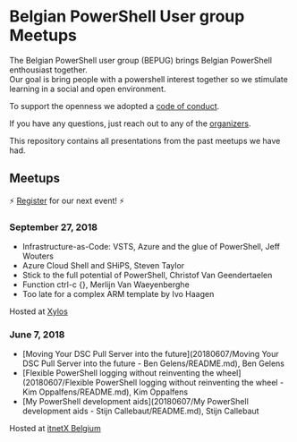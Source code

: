 # Belgian PowerShell User group Meetups

The Belgian PowerShell user group (BEPUG) brings Belgian PowerShell enthousiast together.  
Our goal is bring people with a powershell interest together so we stimulate learning in a social and open environment.

To support the openness we adopted a [code of conduct](.github/CODE_OF_CONDUCT.md).

If you have any questions, just reach out to any of the [organizers](.github/AUTHORS.md).

This repository contains all presentations from the past meetups we have had.

## Meetups

:zap: [Register](https://www.eventbrite.com/o/bepug-8895256961) for our next event! :zap:

### September 27, 2018

* Infrastructure-as-Code: VSTS, Azure and the glue of PowerShell, Jeff Wouters
* Azure Cloud Shell and SHiPS, Steven Taylor
* Stick to the full potential of PowerShell, Christof Van Geendertaelen
* Function ctrl-c {}, Merlijn Van Waeyenberghe
* Too late for a complex ARM template by Ivo Haagen

Hosted at [Xylos](https://www.xylos.com/)

### June 7, 2018

* [Moving Your DSC Pull Server into the future](20180607/Moving Your DSC Pull Server into the future - Ben Gelens/README.md), Ben Gelens
* [Flexible PowerShell logging without reinventing the wheel](20180607/Flexible PowerShell logging without reinventing the wheel - Kim Oppalfens/README.md), Kim Oppalfens
* [My PowerShell development aids](20180607/My PowerShell development aids - Stijn Callebaut/README.md), Stijn Callebaut

Hosted at [itnetX Belgium](https://www.itnetx.be)
